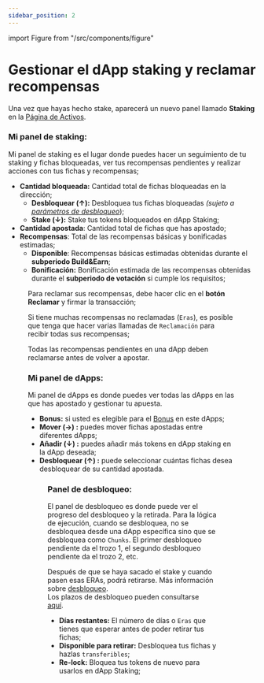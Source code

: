 ```yaml
---
sidebar_position: 2
---
```


import Figure from "/src/components/figure"

# Gestionar el dApp staking y reclamar recompensas

Una vez que hayas hecho stake, aparecerá un nuevo panel llamado **Staking** en la [Página de Activos](https://portal.astar.network/astar/assets).

### Mi panel de staking:

Mi panel de staking es el lugar donde puedes hacer un seguimiento de tu staking y fichas bloqueadas, ver tus recompensas pendientes y realizar acciones con tus fichas y recompensas;

- **Cantidad bloqueada:** Cantidad total de fichas bloqueadas en la dirección;
  - **Desbloquear (↑):** Desbloquea tus fichas bloqueadas _(sujeto a [parámetros de desbloqueo](/docs/use/dapp-staking/for-stakers/unstaking#overview)_);
  - **Stake (↓):** Stake tus tokens bloqueados en dApp Staking;
- **Cantidad apostada**: Cantidad total de fichas que has apostado;
- **Recompensas**: Total de las recompensas básicas y bonificadas estimadas;
  - **Disponible**: Recompensas básicas estimadas obtenidas durante el **subperiodo Build\&Earn**;
  - **Bonificación:** Bonificación estimada de las recompensas obtenidas durante el **subperiodo de votación** si cumple los requisitos;

<Figure src={require('/docs/use/dapp-staking/for-stakers/img/Staking_Panel_1.png').default } width="100%" />

Para reclamar sus recompensas, debe hacer clic en el **botón Reclamar** y firmar la transacción;

Si tiene muchas recompensas no reclamadas (`Eras`), es posible que tenga que hacer varias llamadas de `Reclamación` para recibir todas sus recompensas;

Todas las recompensas pendientes en una dApp deben reclamarse antes de volver a apostar.

### Mi panel de dApps:

Mi panel de dApps es donde puedes ver todas las dApps en las que has apostado y gestionar tu apuesta.

- **Bonus:** si usted es elegible para el [Bonus](/docs/use/dapp-staking/for-stakers/#bonus-staking-rewards) en este dApps;
- **Mover (→) :** puedes mover fichas apostadas entre diferentes dApps;
- **Añadir (↓) :** puedes añadir más tokens en dApp staking en la dApp deseada;
- **Desbloquear (↑) :** puede seleccionar cuántas fichas desea desbloquear de su cantidad apostada.

<Figure src={require('/docs/use/dapp-staking/for-stakers/img/MydApps_Panel_1.png').default } width="100%" />

### Panel de desbloqueo:

El panel de desbloqueo es donde puede ver el progreso del desbloqueo y la retirada.
Para la lógica de ejecución, cuando se desbloquea, no se desbloquea desde una dApp específica sino que se desbloquea como `Chunks`. El primer desbloqueo pendiente da el trozo 1, el segundo desbloqueo pendiente da el trozo 2, etc.

Después de que se haya sacado el stake y cuando pasen esas ERAs, podrá retirarse. Más información sobre [desbloqueo](/docs/use/dapp-staking/for-stakers/unstaking/).\
Los plazos de desbloqueo pueden consultarse [aquí](/docs/use/dapp-staking/for-stakers/#parameters).

- **Días restantes:** El número de días o `Eras` que tienes que esperar antes de poder retirar tus fichas;
- **Disponible para retirar:** Desbloquea tus fichas y hazlas `transferibles`;
- **Re-lock:** Bloquea tus tokens de nuevo para usarlos en dApp Staking;

<Figure src={require('/docs/use/dapp-staking/for-stakers/img/Unbonding_1.png').default } width="100%" />
